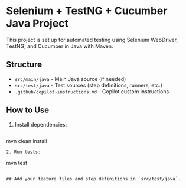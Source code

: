 # Selenium + TestNG + Cucumber Java Project

This project is set up for automated testing using Selenium WebDriver, TestNG, and Cucumber in Java with Maven.

## Structure
- `src/main/java` - Main Java source (if needed)
- `src/test/java` - Test sources (step definitions, runners, etc.)
- `.github/copilot-instructions.md` - Copilot custom instructions

## How to Use
1. Install dependencies:
   ```
mvn clean install
   ```
2. Run tests:
   ```
mvn test
   ```

## Add your feature files and step definitions in `src/test/java`.
